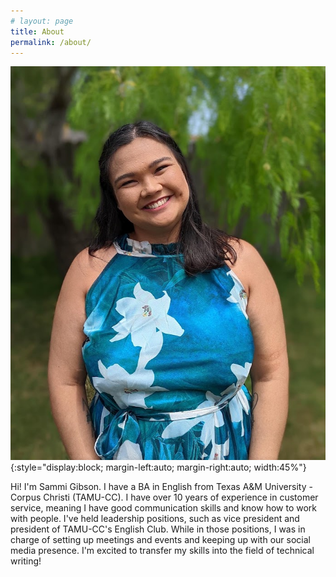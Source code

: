```yaml
---
# layout: page
title: About
permalink: /about/
---
```


![portrait](/assets/portfolio_pic.jpg){:style="display:block; margin-left:auto; margin-right:auto; width:45%"}

Hi! I'm Sammi Gibson. I have a BA in English from Texas A&M University - Corpus Christi (TAMU-CC). I have over 10 years of experience in customer service, meaning I have good communication skills and know how to work with people. I've held leadership positions, such as vice president and president of TAMU-CC's English Club. While in those positions, I was in charge of setting up meetings and events and keeping up with our social media presence. I'm excited to transfer my skills into the field of technical writing!